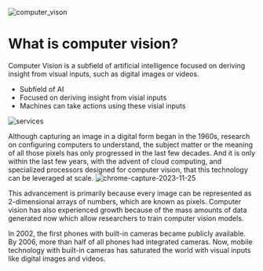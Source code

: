 ![computer_vison](https://github.com/ngchub/Google-Cloud-Workshops/assets/28653377/71ae6473-4fe9-4552-bad9-e519aca53133)

# What is computer vision?

Computer Vision is a subfield of artificial intelligence focused on deriving insight from visual inputs, such as digital images or videos.

  - Subfield of AI
  - Focused on deriving insight from visial inputs
  - Machines can take actions using these visial inputs

![services](https://github.com/ngchub/Google-Cloud-Workshops/assets/28653377/be6385f2-6b6d-48cc-8cb5-f54d13715592)

Although capturing an image in a digital form began in the 1960s, research on configuring computers to understand, the subject matter or the meaning of all those pixels has only progressed in the last few decades. And it is only within the last few years, with the advent of cloud computing, and specialized processors designed for computer vision, that this technology can be leveraged at scale.
![chrome-capture-2023-11-25](https://github.com/ngchub/Google-Cloud-Workshops/assets/28653377/d80a6cd5-cc98-4ffe-9a9f-b36ba9947dbb)


This advancement is primarily because every image can be represented as 2-dimensional arrays of numbers, which are known as pixels. Computer vision has also experienced growth because of the mass amounts of data generated now which allow researchers to train computer vision models.

In 2002, the first phones with built-in cameras became publicly available. By 2006, more than half of all phones had integrated cameras. Now, mobile technology with built-in cameras has saturated the world with visual inputs like digital images and videos.
